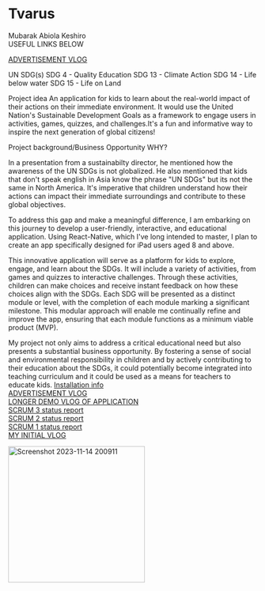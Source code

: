 # Tvarus
Mubarak Abiola Keshiro </br>
USEFUL LINKS BELOW </br>

<a href="https://youtu.be/kt6POEbIjGg"> ADVERTISEMENT VLOG  </a></br>

UN SDG(s)
SDG 4 - Quality Education 
SDG 13 - Climate Action 
SDG 14 - Life below water 
SDG 15 - Life on Land


Project idea
An application for kids to learn about the real-world impact of their actions on their immediate environment. It would use the United Nation's Sustainable Development Goals as a framework to engage users in activities, games, quizzes, and challenges.It's a fun and informative way to inspire the next generation of global citizens!

Project background/Business Opportunity
WHY?

In a presentation from a sustainabilty director, he mentioned how the awareness of  the UN SDGs is not globalized. He also mentioned that kids that don't speak english in Asia know the phrase "UN SDGs" but its not the same  in North America. It's imperative that children understand how their actions can impact their immediate surroundings and contribute to these global objectives.

To address this gap and make a meaningful difference, I am embarking on this journey to develop a user-friendly, interactive, and educational application. Using React-Native, which I've long intended to master, I plan to create an app specifically designed for iPad users aged 8 and above.

This innovative application will serve as a platform for kids to explore, engage, and learn about the SDGs. It will include a variety of activities, from games and quizzes to interactive challenges. Through these activities, children can make choices and receive instant feedback on how these choices align with the SDGs. Each SDG will be presented as a distinct module or level, with the completion of each module marking a significant milestone. This modular approach will enable me continually refine and improve the app, ensuring that each module functions as a minimum viable product (MVP).

My project not only aims to address a critical educational need but also presents a substantial business opportunity. By fostering a sense of social and environmental responsibility in children and by actively contributing to their education about the SDGs, it could potentially become integrated into teaching curriculum and it could be used as a means for teachers to educate kids. 
<a href="https://github.com/KeshiroM/Tvarus/blob/main/code/installinfo.md">Installation info</a></br>
<a href="https://youtu.be/kt6POEbIjGg">ADVERTISEMENT VLOG</a></br>
<a href="https://youtu.be/OVXJsafDdJ8">LONGER DEMO VLOG OF APPLICATION</a></br>
<a href="https://github.com/KeshiroM/Tvarus/blob/main/Project%20documentation/Final%20scrum-status%20report.pdf">SCRUM 3 status report</a></br>
<a href="https://github.com/KeshiroM/Tvarus/blob/main/Project%20documentation/SCRUM%202-Project%20Status%20Report.pdf">SCRUM 2 status report</a></br>
<a href="https://github.com/KeshiroM/Tvarus/blob/main/Project%20documentation/SCRUM%201-%20Project%20Status%20Report.pdf">SCRUM 1 status report</a></br>
<a href= "https://youtu.be/MrDXczLGqUo"> MY INITIAL VLOG </a> 
<p> </p>
<img width="276" alt="Screenshot 2023-11-14 200911" src="https://github.com/KeshiroM/Tvarus/assets/98908030/eef5ad82-4e59-4919-90b9-419ede61dda4">




